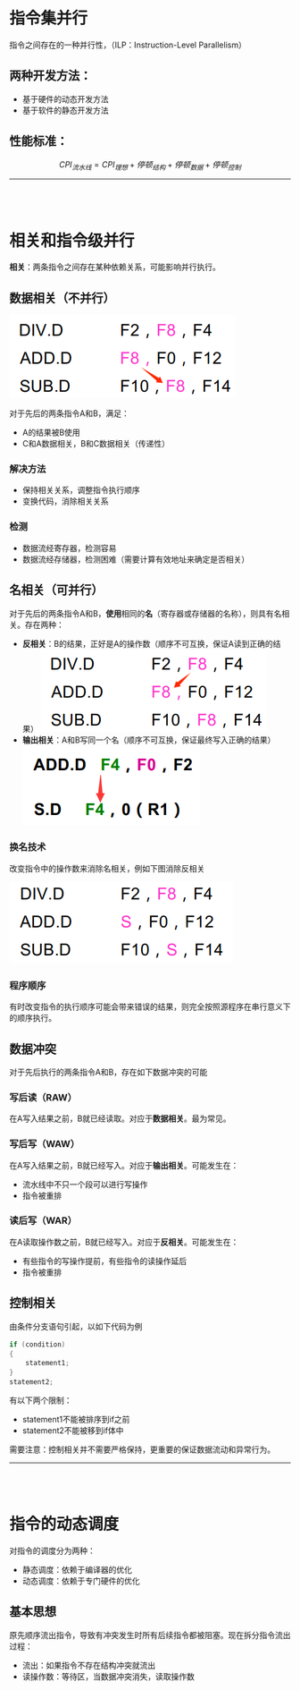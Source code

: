 # 指令集并行
指令之间存在的一种并行性，（ILP：Instruction-Level Parallelism）

## 两种开发方法：
- 基于硬件的动态开发方法
- 基于软件的静态开发方法

## 性能标准：
$$ CPI_{流水线} = CPI_{理想} + 停顿_{结构} + 停顿_{数据} + 停顿_{控制} $$

---
<br><br>
# 相关和指令级并行
**相关**：两条指令之间存在某种依赖关系，可能影响并行执行。

## 数据相关（不并行）
![数据相关](图片/数据相关.png)

对于先后的两条指令A和B，满足：
- A的结果被B使用
- C和A数据相关，B和C数据相关（传递性）

### 解决方法
- 保持相关关系，调整指令执行顺序
- 变换代码，消除相关关系

### 检测
- 数据流经寄存器，检测容易
- 数据流经存储器，检测困难（需要计算有效地址来确定是否相关）

## 名相关（可并行）
对于先后的两条指令A和B，**使用**相同的**名**（寄存器或存储器的名称），则具有名相关。存在两种：
- **反相关**：B的结果，正好是A的操作数（顺序不可互换，保证A读到正确的结果）
![反相关](图片/反相关.png)
- **输出相关**：A和B写同一个名（顺序不可互换，保证最终写入正确的结果）
![输出相关](图片/输出相关.png)

### 换名技术
改变指令中的操作数来消除名相关，例如下图消除反相关

![换名技术](图片/换名技术.png)

### 程序顺序
有时改变指令的执行顺序可能会带来错误的结果，则完全按照源程序在串行意义下的顺序执行。

## 数据冲突
对于先后执行的两条指令A和B，存在如下数据冲突的可能

### 写后读（RAW）
在A写入结果之前，B就已经读取。对应于**数据相关**。最为常见。

### 写后写（WAW）
在A写入结果之前，B就已经写入。对应于**输出相关**。可能发生在：
- 流水线中不只一个段可以进行写操作
- 指令被重排

### 读后写（WAR）
在A读取操作数之前，B就已经写入。对应于**反相关**。可能发生在：
- 有些指令的写操作提前，有些指令的读操作延后
- 指令被重排

## 控制相关
由条件分支语句引起，以如下代码为例
```c
if (condition)
{
    statement1;
}
statement2;
```
有以下两个限制：
- statement1不能被排序到if之前
- statement2不能被移到if体中

需要注意：控制相关并不需要严格保持，更重要的保证数据流动和异常行为。

---
<br><br>

# 指令的动态调度
对指令的调度分为两种：
- 静态调度：依赖于编译器的优化
- 动态调度：依赖于专门硬件的优化

## 基本思想
原先顺序流出指令，导致有冲突发生时所有后续指令都被阻塞。现在拆分指令流出过程：
- 流出：如果指令不存在结构冲突就流出
- 读操作数：等待区，当数据冲突消失，读取操作数